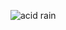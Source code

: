 ![acid rain](https://1.downloader.disk.yandex.ru/preview/1c8296242d3ca9a5999f1b7b86b89cc34a4fd8ae88f0e5a2cec52a874082d07f/inf/-3WbCOx3g2-bJmr8wVaKkbYYV_Swtb1CnhKGr5RAKllKLEWfCzLj63YnwYhUSxLBUJ4cvSd-0ItBExD54TeRLg%3D%3D?uid=96074466&filename=%235%20-%20acid%20rain.png&disposition=inline&hash=&limit=0&content_type=image%2Fpng&owner_uid=96074466&tknv=v2&size=2648x1448)